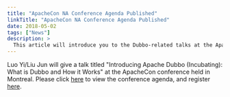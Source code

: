 ```yaml
---
title: "ApacheCon NA Conference Agenda Published"
linkTitle: "ApacheCon NA Conference Agenda Published"
date: 2018-05-02
tags: ["News"]
description: >
  This article will introduce you to the Dubbo-related talks at the ApacheCon conference agenda announcement.
---
```


Luo Yi/Liu Jun will give a talk titled "Introducing Apache Dubbo (Incubating): What is Dubbo and How it Works" at the ApacheCon conference held in Montreal. Please click [here](https://apachecon.dukecon.org/acna/2018/#/scheduledEvent/b8db9dc580d85853f) to view the conference agenda, and register [here](https://www.eventbrite.com/e/apachecon-north-america-2018-registration-43200327342).

